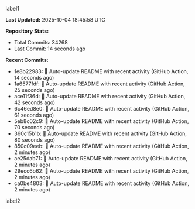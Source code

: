 
label1 
<!-- ACTIVITY_START -->
**Last Updated:** 2025-10-04 18:45:58 UTC

**Repository Stats:**
- Total Commits: 34268
- Last Commit: 14 seconds ago

**Recent Commits:**
- 1e8b22983: 🤖 Auto-update README with recent activity (GitHub Action, 14 seconds ago)
- 1a6577fdf: 🤖 Auto-update README with recent activity (GitHub Action, 25 seconds ago)
- ace11f36d: 🤖 Auto-update README with recent activity (GitHub Action, 42 seconds ago)
- 6c46ed8e0: 🤖 Auto-update README with recent activity (GitHub Action, 61 seconds ago)
- 5eb8c02c9: 🤖 Auto-update README with recent activity (GitHub Action, 70 seconds ago)
- 360c15b1b: 🤖 Auto-update README with recent activity (GitHub Action, 80 seconds ago)
- 850c09eeb: 🤖 Auto-update README with recent activity (GitHub Action, 2 minutes ago)
- ae25dab71: 🤖 Auto-update README with recent activity (GitHub Action, 2 minutes ago)
- 29ecc6b62: 🤖 Auto-update README with recent activity (GitHub Action, 2 minutes ago)
- ca0be4803: 🤖 Auto-update README with recent activity (GitHub Action, 2 minutes ago)
<!-- ACTIVITY_END -->

label2
